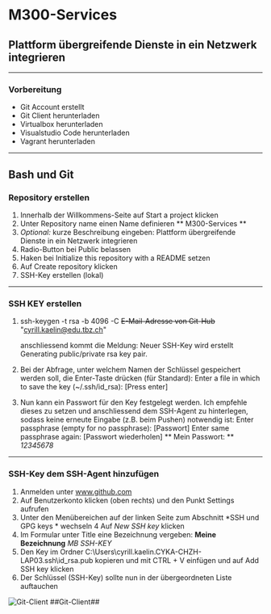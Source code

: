 # M300-Services #
## Plattform übergreifende Dienste in ein Netzwerk integrieren ##
***
### Vorbereitung ###
- Git Account erstellt
- Git Client herunterladen
- Virtualbox herunterladen
- Visualstudio Code herunterladen
- Vagrant herunterladen
***
## Bash und Git ##
### Repository erstellen ###
1. Innerhalb der Willkommens-Seite auf Start a project klicken
2. Unter Repository name einen Name definieren ** M300-Services **
3. *Optional:* kurze Beschreibung eingeben: Plattform übergreifende Dienste in ein Netzwerk integrieren
4. Radio-Button bei Public belassen
5. Haken bei Initialize this repository with a README setzen
6. Auf Create repository klicken
7. SSH-Key erstellen (lokal)
***
### SSH KEY erstellen ###
1. ssh-keygen -t rsa -b 4096 -C ~~E-Mail-Adresse von Git-Hub~~ "cyrill.kaelin@edu.tbz.ch"
  
   anschliessend kommt die Meldung: Neuer SSH-Key wird erstellt Generating public/private rsa key pair.
2. Bei der Abfrage, unter welchem Namen der Schlüssel gespeichert werden soll, die Enter-Taste drücken (für Standard):
   Enter a file in which to save the key (~/.ssh/id_rsa): [Press enter]
3. Nun kann ein Passwort für den Key festgelegt werden. Ich empfehle dieses zu setzen und anschliessend dem SSH-Agent zu hinterlegen, 
   sodass keine erneute Eingabe     (z.B. beim Pushen) notwendig ist:
   Enter passphrase (empty for no passphrase): [Passwort] 
   Enter same passphrase again: [Passwort wiederholen]
  ** Mein Passwort: ** *12345678*
  ***
### SSH-Key dem SSH-Agent hinzufügen ###

1. Anmelden unter www.github.com
2. Auf Benutzerkonto klicken (oben rechts) und den Punkt Settings aufrufen
3. Unter den Menübereichen auf der linken Seite zum Abschnitt *SSH und GPG keys * wechseln
4  Auf *New SSH key* klicken
5. Im Formular unter Title eine Bezeichnung vergeben: **Meine Bezeichnung**  *MB SSH-KEY*
6. Den Key im Ordner C:\Users\cyrill.kaelin.CYKA-CHZH-LAP03\.ssh\id_rsa.pub kopieren und mit CTRL + V einfügen und auf Add SSH key klicken
7. Der Schlüssel (SSH-Key) sollte nun in der übergeordneten Liste auftauchen


![Git-Client](https://github.com/mc-b/M300/raw/master/images/Git_36x36.png) ##Git-Client##
